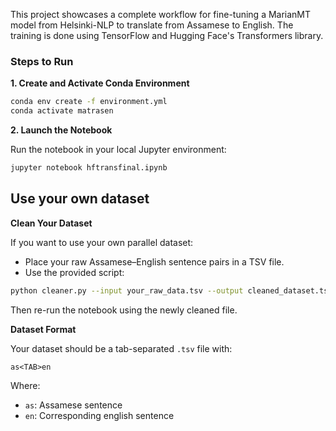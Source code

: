 This project showcases a complete workflow for fine-tuning a MarianMT model from Helsinki-NLP to translate from Assamese to English. The training is done using TensorFlow and Hugging Face's Transformers library.

### Steps to Run

**1. Create and Activate Conda Environment**

```bash
conda env create -f environment.yml
conda activate matrasen
```

**2. Launch the Notebook**

Run the notebook in your local Jupyter environment:

```bash
jupyter notebook hftransfinal.ipynb
```

## Use your own dataset

**Clean Your Dataset**

If you want to use your own parallel dataset:

* Place your raw Assamese–English sentence pairs in a TSV file.
* Use the provided script:

```bash
python cleaner.py --input your_raw_data.tsv --output cleaned_dataset.tsv
```

Then re-run the notebook using the newly cleaned file.

**Dataset Format**

Your dataset should be a tab-separated `.tsv` file with:

```
as<TAB>en
```

Where:

* `as`: Assamese sentence
* `en`: Corresponding english sentence
